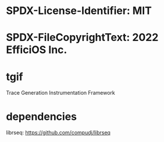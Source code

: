 # SPDX-License-Identifier: MIT
# SPDX-FileCopyrightText: 2022 EfficiOS Inc.

# tgif
Trace Generation Instrumentation Framework

# dependencies
librseq: https://github.com/compudj/librseq
